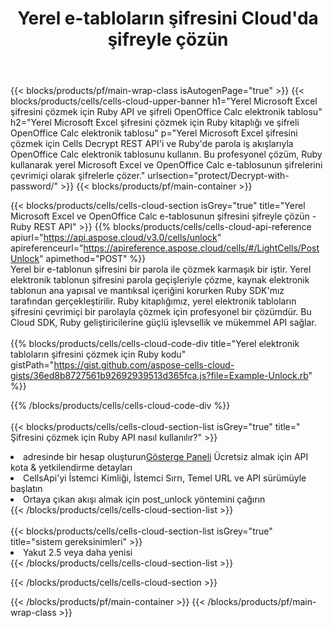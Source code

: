﻿---
title: Yerel e-tabloların şifresini Cloud'da şifreyle çözün
description:  Microsoft Excel ve OpenOffice Calc kilidi için Bulut API'leri ve SDK'lar. E-tabloların şifresi Cells Bulut API tarafından çözülür. SDK, geliştirme dili türlerini destekler. Android, C#, Go, Java, NodeJS, Perl, PHP, Python, Ruby ve Swift'i içerir.
url: /tr/ruby/protect/decrypt-with-password/
---
{{< blocks/products/pf/main-wrap-class isAutogenPage="true" >}}
{{< blocks/products/cells/cells-cloud-upper-banner h1="Yerel Microsoft Excel şifresini çözmek için Ruby API ve şifreli OpenOffice Calc elektronik tablosu" h2="Yerel Microsoft Excel şifresini çözmek için Ruby kitaplığı ve şifreli OpenOffice Calc elektronik tablosu" p="Yerel Microsoft Excel şifresini çözmek için Cells Decrypt REST API\'i ve Ruby\'de parola iş akışlarıyla OpenOffice Calc elektronik tablosunu kullanın. Bu profesyonel çözüm, Ruby kullanarak yerel Microsoft Excel ve OpenOffice Calc e-tablosunun şifrelerini çevrimiçi olarak şifrelerle çözer." urlsection="protect/Decrypt-with-password/" >}}
{{< blocks/products/pf/main-container >}}

{{< blocks/products/cells/cells-cloud-section isGrey="true" title="Yerel Microsoft Excel ve OpenOffice Calc e-tablosunun şifresini şifreyle çözün - Ruby REST API" >}}
{{% blocks/products/cells/cells-cloud-api-reference apiurl="https://api.aspose.cloud/v3.0/cells/unlock" apireferenceurl="https://apireference.aspose.cloud/cells/#/LightCells/PostUnlock" apimethod="POST" %}}
<br/>
Yerel bir e-tablonun şifresini bir parola ile çözmek karmaşık bir iştir. Yerel elektronik tablonun şifresini parola geçişleriyle çözme, kaynak elektronik tablonun ana yapısal ve mantıksal içeriğini korurken Ruby SDK'mız tarafından gerçekleştirilir. Ruby kitaplığımız, yerel elektronik tabloların şifresini çevrimiçi bir parolayla çözmek için profesyonel bir çözümdür. Bu Cloud SDK, Ruby geliştiricilerine güçlü işlevsellik ve mükemmel API sağlar.
<br/>
<br/>
{{% blocks/products/cells/cells-cloud-code-div title="Yerel elektronik tabloların şifresini çözmek için Ruby kodu" gistPath="https://gist.github.com/aspose-cells-cloud-gists/36ed8b8727561b92692939513d365fca.js?file=Example-Unlock.rb" %}}
  
{{% /blocks/products/cells/cells-cloud-code-div %}}
<br/>
<br/>
{{< blocks/products/cells/cells-cloud-section-list isGrey="true" title=" Şifresini çözmek için Ruby API nasıl kullanılır?" >}}
<li> adresinde bir hesap oluşturun<a href="https://dashboard.aspose.cloud/">Gösterge Paneli</a> Ücretsiz almak için API kota & yetkilendirme detayları</li>
<li>CellsApi'yi İstemci Kimliği, İstemci Sırrı, Temel URL ve API sürümüyle başlatın</li>
<li>Ortaya çıkan akışı almak için post_unlock yöntemini çağırın</li>
{{< /blocks/products/cells/cells-cloud-section-list >}}
<br/>
<br/>
{{< blocks/products/cells/cells-cloud-section-list isGrey="true" title="sistem gereksinimleri" >}}
<li>Yakut 2.5 veya daha yenisi</li>
{{< /blocks/products/cells/cells-cloud-section-list >}}

{{< /blocks/products/cells/cells-cloud-section >}}

{{< /blocks/products/pf/main-container >}}
{{< /blocks/products/pf/main-wrap-class >}}
